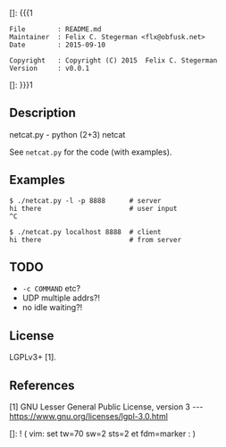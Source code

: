 []: {{{1

    File        : README.md
    Maintainer  : Felix C. Stegerman <flx@obfusk.net>
    Date        : 2015-09-10

    Copyright   : Copyright (C) 2015  Felix C. Stegerman
    Version     : v0.0.1

[]: }}}1

<!-- badge? -->

## Description

netcat.py - python (2+3) netcat

See `netcat.py` for the code (with examples).

## Examples

```
$ ./netcat.py -l -p 8888      # server
hi there                      # user input
^C
```

```
$ ./netcat.py localhost 8888  # client
hi there                      # from server
```

## TODO

* `-c COMMAND` etc?
* UDP multiple addrs?!
* no idle waiting?!

## License

LGPLv3+ [1].

## References

[1] GNU Lesser General Public License, version 3
--- https://www.gnu.org/licenses/lgpl-3.0.html

[]: ! ( vim: set tw=70 sw=2 sts=2 et fdm=marker : )
